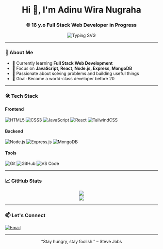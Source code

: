 <h1 align="center">Hi 👋, I'm Adinu Wira Nugraha</h1>
<h3 align="center">🌐 16 y.o Full Stack Web Developer in Progress</h3>

<p align="center">
  <img src="https://readme-typing-svg.herokuapp.com?font=Fira+Code&duration=3000&pause=1000&color=00F7FF&center=true&vCenter=true&width=435&lines=Building+the+future+with+code.;Learning+Full+Stack+Web+Development.;Let%27s+connect!+%F0%9F%91%8B" alt="Typing SVG" />
</p>

---

### 🧠 About Me
- 🔭 Currently learning **Full Stack Web Development**
- 🌱 Focus on **JavaScript, React, Node.js, Express, MongoDB**
- 🧩 Passionate about solving problems and building useful things
- 🎯 Goal: Become a world-class developer before 20

---

### 🛠️ Tech Stack
#### Frontend
![HTML5](https://img.shields.io/badge/HTML5-E34F26?style=flat&logo=html5&logoColor=white)
![CSS3](https://img.shields.io/badge/CSS3-1572B6?style=flat&logo=css3&logoColor=white)
![JavaScript](https://img.shields.io/badge/JavaScript-F7DF1E?style=flat&logo=javascript&logoColor=black)
![React](https://img.shields.io/badge/React-20232A?style=flat&logo=react&logoColor=61DAFB)
![TailwindCSS](https://img.shields.io/badge/TailwindCSS-06B6D4?style=flat&logo=tailwind-css&logoColor=white)

#### Backend
![Node.js](https://img.shields.io/badge/Node.js-339933?style=flat&logo=nodedotjs&logoColor=white)
![Express.js](https://img.shields.io/badge/Express.js-000000?style=flat&logo=express&logoColor=white)
![MongoDB](https://img.shields.io/badge/MongoDB-4EA94B?style=flat&logo=mongodb&logoColor=white)

#### Tools
![Git](https://img.shields.io/badge/Git-F05032?style=flat&logo=git&logoColor=white)
![GitHub](https://img.shields.io/badge/GitHub-181717?style=flat&logo=github&logoColor=white)
![VS Code](https://img.shields.io/badge/VS%20Code-007ACC?style=flat&logo=visual-studio-code&logoColor=white)

---

### 📈 GitHub Stats

<p align="center">
  <img src="https://github-readme-stats.vercel.app/api?username=adinuwira&show_icons=true&theme=tokyonight&hide_border=true" />
  <br/>
  <img src="https://github-readme-streak-stats.herokuapp.com/?user=adinuwira&theme=tokyonight&hide_border=true" />
</p>

---

### 📫 Let's Connect
[![Email](https://img.shields.io/badge/Email-D14836?style=flat&logo=gmail&logoColor=white)](mailto:adinuwiranugraha99@gmail.com)

---
<p align="center">“Stay hungry, stay foolish.” – Steve Jobs</p>


<!--
**adinu99/adinu99** is a ✨ _special_ ✨ repository because its `README.md` (this file) appears on your GitHub profile.

Here are some ideas to get you started:

- 🔭 I’m currently working on ...
- 🌱 I’m currently learning ...
- 👯 I’m looking to collaborate on ...
- 🤔 I’m looking for help with ...
- 💬 Ask me about ...
- 📫 How to reach me: ...
- 😄 Pronouns: ...
- ⚡ Fun fact: ...
-->
